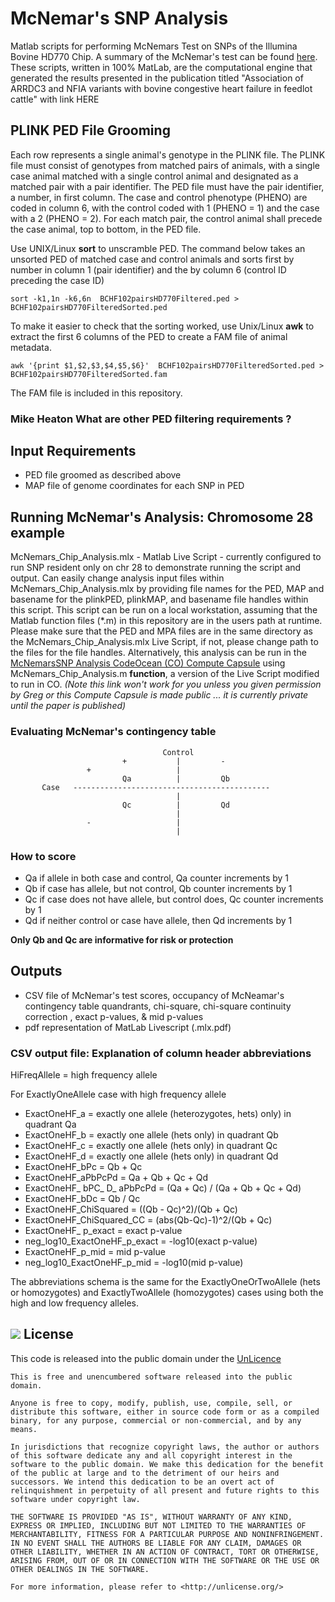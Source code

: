 # McNemar's SNP Analysis
Matlab scripts for performing McNemars Test on SNPs of the Illumina Bovine HD770 Chip. A summary of the McNemar's test can be found [here](https://en.wikipedia.org/wiki/McNemar%27s_test).  These scripts, written in 100% MatLab, are the computational engine that generated the results presented in the publication titled "Association of ARRDC3 and NFIA variants with bovine congestive heart failure in feedlot cattle" with link HERE
 
##  PLINK PED File Grooming
Each row represents a single animal's genotype in the PLINK file. The PLINK file must consist of genotypes from matched pairs of animals, with a single case animal matched with a single control animal and designated as a matched pair with a pair identifier.  The PED file must have the pair identifier, a number, in first column. The case and control phenotype (PHENO) are coded in column 6, with the  control coded with 1 (PHENO = 1) and the case with a 2 (PHENO = 2). For each match pair, the control animal shall precede the case animal, top to bottom, in the PED file.    

Use UNIX/Linux **sort** to unscramble PED. The command below takes an unsorted PED of matched case and control animals and sorts first by number in column 1 (pair identifier) and the by column 6 (control ID preceding the case ID)

`sort -k1,1n -k6,6n  BCHF102pairsHD770Filtered.ped > BCHF102pairsHD770FilteredSorted.ped`

To make it easier to check that the sorting worked, use Unix/Linux **awk** to extract the first 6 columns of the PED to create a FAM file of animal metadata.

`awk '{print $1,$2,$3,$4,$5,$6}'  BCHF102pairsHD770FilteredSorted.ped >  BCHF102pairsHD770FilteredSorted.fam`

The FAM file is included in this repository.

### Mike Heaton What are other PED filtering requirements ?
 
## Input Requirements
* PED file groomed as described above
* MAP file of genome coordinates for each SNP in PED

## Running McNemar's Analysis: Chromosome 28 example
McNemars\_Chip\_Analysis.mlx - Matlab Live Script - currently configured to run SNP resident only on chr 28 to demonstrate running the script and output. Can easily change analysis input files within McNemars\_Chip\_Analysis.mlx by providing file names for the PED, MAP and basename for the  plinkPED, plinkMAP, and basename file handles within this script. This script can be run on a local workstation, assuming that the Matlab function files (*.m) in this repository are in the users path at runtime. Please make sure that the PED and MPA files are in the same directory as the McNemars\_Chip\_Analysis.mlx Live Script, if not, please change path to the files for the file handles. Alternatively, this analysis can be run in the [McNemarsSNP Analysis CodeOcean (CO) Compute Capsule](https://codeocean.com/capsule/0870729/tree) using McNemars\_Chip\_Analysis.m **function**, a version of the Live Script modified to run in CO. *(Note this link won't work for you unless you given permission by Greg or this Compute Capsule is made public ... it is currently private until the paper is published)*
###  Evaluating McNemar's contingency table


                                      Control
                             +           |         -
                     +                   |
                             Qa          |         Qb
           Case   --------------------------------------------
                                         |
                             Qc          |         Qd
                                         |
                     -                   |
                                         |



### How to score
* Qa if allele in both case and control, Qa counter increments by 1
* Qb if case has allele, but not control, Qb counter increments by 1
* Qc if case does not have allele, but control does, Qc counter increments by 1
* Qd if neither control or case have allele, then Qd increments by 1

**Only Qb and Qc are informative for risk or protection**


## Outputs
* CSV file of McNemar's test scores, occupancy of McNeamar's contingency table quandrants,  chi-square, chi-square continuity correction , exact p-values, & mid p-values
* pdf representation of MatLab Livescript (.mlx.pdf) 


### CSV output file: Explanation of column header abbreviations

HiFreqAllele = high frequency allele

For ExactlyOneAllele case with high frequency allele

* ExactOneHF_a = exactly one allele (heterozygotes, hets) only) in quadrant Qa  
* ExactOneHF_b = exactly one allele (hets only) in quadrant Qb
* ExactOneHF_c = exactly one allele (hets only) in quadrant Qc
* ExactOneHF_d = exactly one allele (hets only) in quadrant Qd
* ExactOneHF_bPc = Qb + Qc
* ExactOneHF_aPbPcPd = Qa + Qb + Qc + Qd
* ExactOneHF_ bPC_ D_ aPbPcPd = (Qa + Qc) / (Qa + Qb + Qc + Qd)
* ExactOneHF_bDc = Qb / Qc
* ExactOneHF_ChiSquared = ((Qb - Qc)^2)/(Qb + Qc)
* ExactOneHF\_ChiSquared_CC =  (abs(Qb-Qc)-1)^2/(Qb + Qc)
* ExactOneHF\_ p\_exact =  exact p-value
* neg\_log10\_ExactOneHF\_p_exact =  -log10(exact p-value)
* ExactOneHF\_p\_mid = mid p-value
* neg\_log10\_ExactOneHF\_p\_mid =  -log10(mid p-value)

The abbreviations schema is the same for the ExactlyOneOrTwoAllele (hets or homozygotes) and ExactlyTwoAllele (homozygotes) cases using both the high and low frequency alleles.


##  ![](https://unlicense.org/pd-icon.png) License
This code is released into the public domain under the [UnLicence](https://unlicense.org) 

	This is free and unencumbered software released into the public domain.
	
	Anyone is free to copy, modify, publish, use, compile, sell, or
	distribute this software, either in source code form or as a compiled
	binary, for any purpose, commercial or non-commercial, and by any
	means.
	
	In jurisdictions that recognize copyright laws, the author or authors
	of this software dedicate any and all copyright interest in the
	software to the public domain. We make this dedication for the benefit
	of the public at large and to the detriment of our heirs and
	successors. We intend this dedication to be an overt act of
	relinquishment in perpetuity of all present and future rights to this
	software under copyright law.
	
	THE SOFTWARE IS PROVIDED "AS IS", WITHOUT WARRANTY OF ANY KIND,
	EXPRESS OR IMPLIED, INCLUDING BUT NOT LIMITED TO THE WARRANTIES OF
	MERCHANTABILITY, FITNESS FOR A PARTICULAR PURPOSE AND NONINFRINGEMENT.
	IN NO EVENT SHALL THE AUTHORS BE LIABLE FOR ANY CLAIM, DAMAGES OR
	OTHER LIABILITY, WHETHER IN AN ACTION OF CONTRACT, TORT OR OTHERWISE,
	ARISING FROM, OUT OF OR IN CONNECTION WITH THE SOFTWARE OR THE USE OR
	OTHER DEALINGS IN THE SOFTWARE.
	
	For more information, please refer to <http://unlicense.org/>
 
